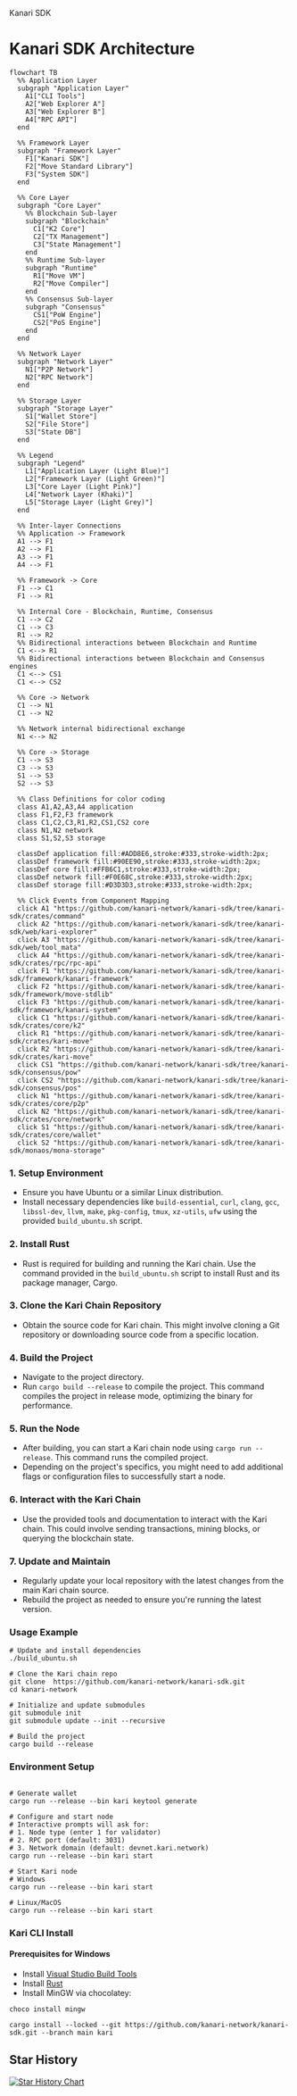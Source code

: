 Kanari SDK

# Kanari SDK Architecture

```mermaid
flowchart TB
  %% Application Layer
  subgraph "Application Layer"
    A1["CLI Tools"]
    A2["Web Explorer A"]
    A3["Web Explorer B"]
    A4["RPC API"]
  end

  %% Framework Layer
  subgraph "Framework Layer"
    F1["Kanari SDK"]
    F2["Move Standard Library"]
    F3["System SDK"]
  end

  %% Core Layer
  subgraph "Core Layer"
    %% Blockchain Sub-layer
    subgraph "Blockchain"
      C1["K2 Core"]
      C2["TX Management"]
      C3["State Management"]
    end
    %% Runtime Sub-layer
    subgraph "Runtime"
      R1["Move VM"]
      R2["Move Compiler"]
    end
    %% Consensus Sub-layer
    subgraph "Consensus"
      CS1["PoW Engine"]
      CS2["PoS Engine"]
    end
  end

  %% Network Layer
  subgraph "Network Layer"
    N1["P2P Network"]
    N2["RPC Network"]
  end

  %% Storage Layer
  subgraph "Storage Layer"
    S1["Wallet Store"]
    S2["File Store"]
    S3["State DB"]
  end

  %% Legend
  subgraph "Legend"
    L1["Application Layer (Light Blue)"]
    L2["Framework Layer (Light Green)"]
    L3["Core Layer (Light Pink)"]
    L4["Network Layer (Khaki)"]
    L5["Storage Layer (Light Grey)"]
  end

  %% Inter-layer Connections
  %% Application -> Framework
  A1 --> F1
  A2 --> F1
  A3 --> F1
  A4 --> F1

  %% Framework -> Core
  F1 --> C1
  F1 --> R1

  %% Internal Core - Blockchain, Runtime, Consensus
  C1 --> C2
  C1 --> C3
  R1 --> R2
  %% Bidirectional interactions between Blockchain and Runtime
  C1 <--> R1
  %% Bidirectional interactions between Blockchain and Consensus engines
  C1 <--> CS1
  C1 <--> CS2

  %% Core -> Network
  C1 --> N1
  C1 --> N2

  %% Network internal bidirectional exchange
  N1 <--> N2

  %% Core -> Storage
  C1 --> S3
  C3 --> S3
  S1 --> S3
  S2 --> S3

  %% Class Definitions for color coding
  class A1,A2,A3,A4 application
  class F1,F2,F3 framework
  class C1,C2,C3,R1,R2,CS1,CS2 core
  class N1,N2 network
  class S1,S2,S3 storage

  classDef application fill:#ADD8E6,stroke:#333,stroke-width:2px;
  classDef framework fill:#90EE90,stroke:#333,stroke-width:2px;
  classDef core fill:#FFB6C1,stroke:#333,stroke-width:2px;
  classDef network fill:#F0E68C,stroke:#333,stroke-width:2px;
  classDef storage fill:#D3D3D3,stroke:#333,stroke-width:2px;

  %% Click Events from Component Mapping
  click A1 "https://github.com/kanari-network/kanari-sdk/tree/kanari-sdk/crates/command"
  click A2 "https://github.com/kanari-network/kanari-sdk/tree/kanari-sdk/web/kari-explorer"
  click A3 "https://github.com/kanari-network/kanari-sdk/tree/kanari-sdk/web/tool_mata"
  click A4 "https://github.com/kanari-network/kanari-sdk/tree/kanari-sdk/crates/rpc/rpc-api"
  click F1 "https://github.com/kanari-network/kanari-sdk/tree/kanari-sdk/framework/kanari-framework"
  click F2 "https://github.com/kanari-network/kanari-sdk/tree/kanari-sdk/framework/move-stdlib"
  click F3 "https://github.com/kanari-network/kanari-sdk/tree/kanari-sdk/framework/kanari-system"
  click C1 "https://github.com/kanari-network/kanari-sdk/tree/kanari-sdk/crates/core/k2"
  click R1 "https://github.com/kanari-network/kanari-sdk/tree/kanari-sdk/crates/kari-move"
  click R2 "https://github.com/kanari-network/kanari-sdk/tree/kanari-sdk/crates/kari-move"
  click CS1 "https://github.com/kanari-network/kanari-sdk/tree/kanari-sdk/consensus/pow"
  click CS2 "https://github.com/kanari-network/kanari-sdk/tree/kanari-sdk/consensus/pos"
  click N1 "https://github.com/kanari-network/kanari-sdk/tree/kanari-sdk/crates/core/p2p"
  click N2 "https://github.com/kanari-network/kanari-sdk/tree/kanari-sdk/crates/core/network"
  click S1 "https://github.com/kanari-network/kanari-sdk/tree/kanari-sdk/crates/core/wallet"
  click S2 "https://github.com/kanari-network/kanari-sdk/tree/kanari-sdk/monaos/mona-storage"
```

### 1. Setup Environment
- Ensure you have Ubuntu or a similar Linux distribution.
- Install necessary dependencies like `build-essential`, `curl`, `clang`, `gcc`, `libssl-dev`, `llvm`, `make`, `pkg-config`, `tmux`, `xz-utils`, `ufw` using the provided `build_ubuntu.sh` script.

### 2. Install Rust
- Rust is required for building and running the Kari chain. Use the command provided in the `build_ubuntu.sh` script to install Rust and its package manager, Cargo.

### 3. Clone the Kari Chain Repository
- Obtain the source code for Kari chain. This might involve cloning a Git repository or downloading source code from a specific location.

### 4. Build the Project
- Navigate to the project directory.
- Run `cargo build --release` to compile the project. This command compiles the project in release mode, optimizing the binary for performance.

### 5. Run the Node
- After building, you can start a Kari chain node using `cargo run --release`. This command runs the compiled project.
- Depending on the project's specifics, you might need to add additional flags or configuration files to successfully start a node.

### 6. Interact with the Kari Chain
- Use the provided tools and documentation to interact with the Kari chain. This could involve sending transactions, mining blocks, or querying the blockchain state.

### 7. Update and Maintain
- Regularly update your local repository with the latest changes from the main Kari chain source.
- Rebuild the project as needed to ensure you're running the latest version.

### Usage Example
```shell
# Update and install dependencies
./build_ubuntu.sh

# Clone the Kari chain repo 
git clone  https://github.com/kanari-network/kanari-sdk.git
cd kanari-network

# Initialize and update submodules
git submodule init
git submodule update --init --recursive

# Build the project
cargo build --release
```

### Environment Setup
```shell

# Generate wallet
cargo run --release --bin kari keytool generate

# Configure and start node
# Interactive prompts will ask for:
# 1. Node type (enter 1 for validator)
# 2. RPC port (default: 3031)
# 3. Network domain (default: devnet.kari.network)
cargo run --release --bin kari start

# Start Kari node
# Windows
cargo run --release --bin kari start

# Linux/MacOS
cargo run --release --bin kari start
```

### Kari CLI Install

#### Prerequisites for Windows
- Install [Visual Studio Build Tools](https://visualstudio.microsoft.com/visual-cpp-build-tools/)
- Install [Rust](https://www.rust-lang.org/tools/install)
- Install MinGW via chocolatey:
```shell
choco install mingw
```
```shell
cargo install --locked --git https://github.com/kanari-network/kanari-sdk.git --branch main kari
```
## Star History

[![Star History Chart](https://api.star-history.com/svg?repos=kanari-network/kanari-sdk&type=Timeline)](https://star-history.com/#kanari-network/kanari-sdk&Timeline)
